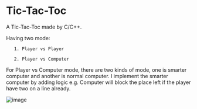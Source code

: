 # Tic-Tac-Toc

A Tic-Tac-Toc made by C/C++. 

Having two mode:

       1. Player vs Player
       
       2. Player vs Computer
       
For Player vs Computer mode, there are two kinds of mode, one is smarter computer and another is normal computer. I implement the smarter computer by adding logic e.g. Computer will block the place left if the player have two on a line already. 
         
 ![image](https://github.com/Kei1z/Tic-Tac-Toc/assets/90843462/081a41fb-8a7f-4f27-84f0-99b139587f43)

